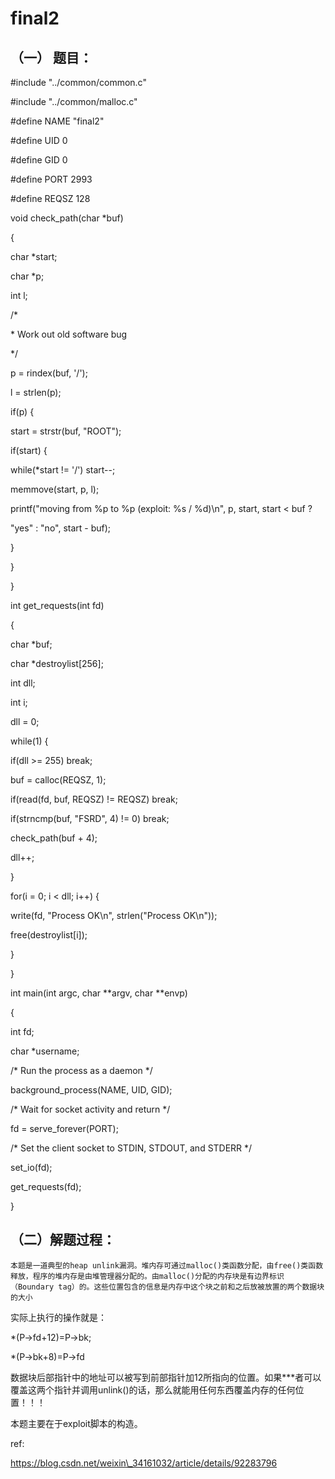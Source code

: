 # final2

## （一） 题目：

\#include "../common/common.c"

\#include "../common/malloc.c"

\#define NAME "final2"

\#define UID 0

\#define GID 0

\#define PORT 2993

\#define REQSZ 128

void check\_path\(char \*buf\)

{

char \*start;

char \*p;

int l;

/\*

\* Work out old software bug

\*/

p = rindex\(buf, '/'\);

l = strlen\(p\);

if\(p\) {

start = strstr\(buf, "ROOT"\);

if\(start\) {

while\(\*start != '/'\) start--;

memmove\(start, p, l\);

printf\("moving from %p to %p \(exploit: %s / %d\)\n", p, start, start &lt; buf ?

"yes" : "no", start - buf\);

}

}

}

int get\_requests\(int fd\)

{

char \*buf;

char \*destroylist\[256\];

int dll;

int i;

dll = 0;

while\(1\) {

if\(dll &gt;= 255\) break;

buf = calloc\(REQSZ, 1\);

if\(read\(fd, buf, REQSZ\) != REQSZ\) break;

if\(strncmp\(buf, "FSRD", 4\) != 0\) break;

check\_path\(buf + 4\);

dll++;

}

for\(i = 0; i &lt; dll; i++\) {

write\(fd, "Process OK\n", strlen\("Process OK\n"\)\);

free\(destroylist\[i\]\);

}

}

int main\(int argc, char \*\*argv, char \*\*envp\)

{

int fd;

char \*username;

/\* Run the process as a daemon \*/

background\_process\(NAME, UID, GID\);

/\* Wait for socket activity and return \*/

fd = serve\_forever\(PORT\);

/\* Set the client socket to STDIN, STDOUT, and STDERR \*/

set\_io\(fd\);

get\_requests\(fd\);

}

## （二）解题过程：

```
本题是一道典型的heap unlink漏洞。堆内存可通过malloc()类函数分配，由free()类函数释放，程序的堆内存是由堆管理器分配的。由malloc()分配的内存块是有边界标识（Boundary tag）的。这些位置包含的信息是内存中这个块之前和之后放被放置的两个数据块的大小
```

实际上执行的操作就是：

\*\(P-&gt;fd+12\)=P-&gt;bk;

\*\(P-&gt;bk+8\)=P-&gt;fd

数据块后部指针中的地址可以被写到前部指针加12所指向的位置。如果\*\*\*者可以覆盖这两个指针并调用unlink\(\)的话，那么就能用任何东西覆盖内存的任何位置！！！

本题主要在于exploit脚本的构造。

ref:

https://blog.csdn.net/weixin\_34161032/article/details/92283796

